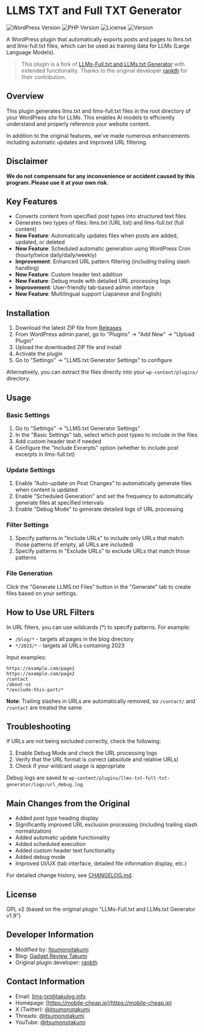 # LLMS TXT and Full TXT Generator

![WordPress Version](https://img.shields.io/badge/WordPress-5.0%2B-blue)
![PHP Version](https://img.shields.io/badge/PHP-7.0%2B-purple)
![License](https://img.shields.io/badge/License-GPL%20v2-green)
![Version](https://img.shields.io/badge/Version-2.0-orange)

A WordPress plugin that automatically exports posts and pages to llms.txt and llms-full.txt files, which can be used as training data for LLMs (Large Language Models).

> This plugin is a fork of [LLMs-Full.txt and LLMs.txt Generator](https://wordpress.org/plugins/llms-full-txt-generator/) with extended functionality. Thanks to the original developer [rankth](https://profiles.wordpress.org/rankth/) for their contribution.

## Overview

This plugin generates llms.txt and llms-full.txt files in the root directory of your WordPress site for LLMs. This enables AI models to efficiently understand and properly reference your website content.

In addition to the original features, we've made numerous enhancements including automatic updates and improved URL filtering.

## Disclaimer

**We do not compensate for any inconvenience or accident caused by this program. Please use it at your own risk.**

## Key Features

- Converts content from specified post types into structured text files
- Generates two types of files: llms.txt (URL list) and llms-full.txt (full content)
- **New Feature**: Automatically updates files when posts are added, updated, or deleted
- **New Feature**: Scheduled automatic generation using WordPress Cron (hourly/twice daily/daily/weekly)
- **Improvement**: Enhanced URL pattern filtering (including trailing slash handling)
- **New Feature**: Custom header text addition
- **New Feature**: Debug mode with detailed URL processing logs
- **Improvement**: User-friendly tab-based admin interface
- **New Feature**: Multilingual support (Japanese and English)

## Installation

1. Download the latest ZIP file from [Releases](https://github.com/itsumonotakumi/llms-txt-full-txt-generator/releases)
2. From WordPress admin panel, go to "Plugins" → "Add New" → "Upload Plugin"
3. Upload the downloaded ZIP file and install
4. Activate the plugin
5. Go to "Settings" → "LLMS.txt Generator Settings" to configure

Alternatively, you can extract the files directly into your `wp-content/plugins/` directory.

## Usage

### Basic Settings

1. Go to "Settings" → "LLMS.txt Generator Settings"
2. In the "Basic Settings" tab, select which post types to include in the files
3. Add custom header text if needed
4. Configure the "Include Excerpts" option (whether to include post excerpts in llms-full.txt)

### Update Settings

1. Enable "Auto-update on Post Changes" to automatically generate files when content is updated
2. Enable "Scheduled Generation" and set the frequency to automatically generate files at specified intervals
3. Enable "Debug Mode" to generate detailed logs of URL processing

### Filter Settings

1. Specify patterns in "Include URLs" to include only URLs that match those patterns (if empty, all URLs are included)
2. Specify patterns in "Exclude URLs" to exclude URLs that match those patterns

### File Generation

Click the "Generate LLMS.txt Files" button in the "Generate" tab to create files based on your settings.

## How to Use URL Filters

In URL filters, you can use wildcards (*) to specify patterns. For example:

- `/blog/*` - targets all pages in the blog directory
- `*/2023/*` - targets all URLs containing 2023

Input examples:
```
https://example.com/page1
https://example.com/page2
/contact
/about-us
*/exclude-this-part/*
```

**Note**: Trailing slashes in URLs are automatically removed, so `/contact/` and `/contact` are treated the same.

## Troubleshooting

If URLs are not being excluded correctly, check the following:

1. Enable Debug Mode and check the URL processing logs
2. Verify that the URL format is correct (absolute and relative URLs)
3. Check if your wildcard usage is appropriate

Debug logs are saved to `wp-content/plugins/llms-txt-full-txt-generator/logs/url_debug.log`.

## Main Changes from the Original

- Added post type heading display
- Significantly improved URL exclusion processing (including trailing slash normalization)
- Added automatic update functionality
- Added scheduled execution
- Added custom header text functionality
- Added debug mode
- Improved UI/UX (tab interface, detailed file information display, etc.)

For detailed change history, see [CHANGELOG.md](CHANGELOG-en.md).

## License

GPL v2 (based on the original plugin "LLMs-Full.txt and LLMs.txt Generator v1.9")

## Developer Information

- Modified by: [Itsumonotakumi](https://twitter.com/itsumonotakumi)
- Blog: [Gadget Review Takumi](https://mobile-cheap.jp)
- Original plugin developer: [rankth](https://profiles.wordpress.org/rankth/)

## Contact Information

- Email: [llms-txt@takulog.info](mailto:llms-txt@takulog.info)
- Homepage: [https://mobile-cheap.jp](https://mobile-cheap.jp)
- X (Twitter): [@itsumonotakumi](https://x.com/itsumonotakumi)
- Threads: [@itsumonotakumi](https://www.threads.net/@itsumonotakumi)
- YouTube: [@itsumonotakumi](https://www.youtube.com/@itsumonotakumi)
